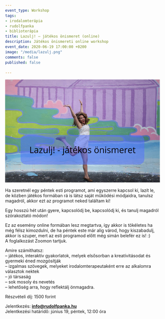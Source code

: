 ```yaml
---
event_type: Workshop
tags:
- irodalomterápia
- rudolfpanka
- biblioterápia
title: Lazulj! – játékos önismeret (online)
description: Játékos önismereti online workshop
event_date: 2020-06-19 17:00:00 +0200
image: "/media/lazulj.png"
comments: false
published: false

---
```

![](/media/lazulj.png)

Ha szeretnél egy péntek esti programot, ami egyszerre kapcsol ki, lazít le, de közben játékos formában rá is látsz saját működési módjaidra, tanulsz magadról, akkor ezt az programot neked találtam ki!

Egy hosszú hét után gyere, kapcsolódj be, kapcsolódj ki, és tanulj magadról szórakoztató módon!

Ez az esemény online formában lesz megtartva, így akkor is tökéletes ha még félsz kimozdulni, de ha péntek este már alig várod, hogy kiszabadulj, akkor is szuper, mert az esti programod előtt még simán belefér ez is! :)  
A foglalkozást Zoomon tartjuk.

Amire számíthatsz:  
– játékos, interaktív gyakorlatok, melyek elsősorban a kreatívitásodat és gyermeki éned mozgósítják  
– izgalmas szövegek, melyeket irodalomterapeutaként erre az alkalomra választok nektek  
– jó társaság  
– sok mosoly és nevetés  
– lehetőség arra, hogy reflektálj önmagadra.

Részvételi díj: 1500 forint

Jelentkezés: [**info@rudolfpanka.hu**](mailto:info@rudolfpanka.hu)  
Jelentkezési határidő: június 19, péntek, 12:00 óra